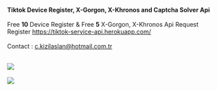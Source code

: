 <b>Tiktok Device Register, X-Gorgon, X-Khronos and Captcha Solver Api</b><br/><br/>
Free <b>10</b> Device Register & Free <b>5</b> X-Gorgon, X-Khronos Api Request<br/>
Register https://tiktok-service-api.herokuapp.com/<br/><br/>
Contact : c.kizilaslan@hotmail.com.tr<br/><br/>

<img src="https://i.ibb.co/KwGhvfG/device-register.gif"/>
<br/><br/>
<img src="https://www.imageupload.net/upload-image/2020/02/14/bypass.gif"/>
